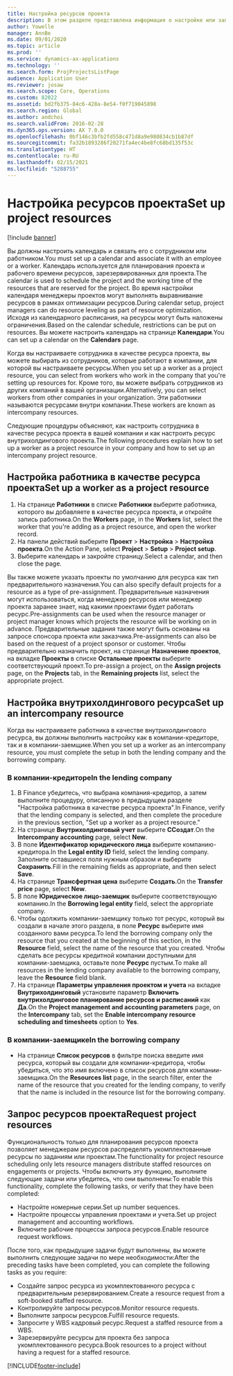 ```yaml
---
title: Настройка ресурсов проекта
description: В этом разделе представлена информация о настройке или запросе ресурсов проекта.
author: Yowelle
manager: AnnBe
ms.date: 09/01/2020
ms.topic: article
ms.prod: ''
ms.service: dynamics-ax-applications
ms.technology: ''
ms.search.form: ProjProjectsListPage
audience: Application User
ms.reviewer: josaw
ms.search.scope: Core, Operations
ms.custom: 82022
ms.assetid: bd2fb375-84c6-428a-8e54-f0f719045898
ms.search.region: Global
ms.author: andchoi
ms.search.validFrom: 2016-02-28
ms.dyn365.ops.version: AX 7.0.0
ms.openlocfilehash: 0bf146c3bfb2fd558c471d8a9e980834cb1b87df
ms.sourcegitcommit: fa32b1893286f20271fa4ec4be8fc68bd135f53c
ms.translationtype: HT
ms.contentlocale: ru-RU
ms.lasthandoff: 02/15/2021
ms.locfileid: "5288755"
---
```

# <a name="set-up-project-resources"></a><span data-ttu-id="c1dbd-103">Настройка ресурсов проекта</span><span class="sxs-lookup"><span data-stu-id="c1dbd-103">Set up project resources</span></span>

[!include [banner](../includes/banner.md)]

<span data-ttu-id="c1dbd-104">Вы должны настроить календарь и связать его с сотрудником или работником.</span><span class="sxs-lookup"><span data-stu-id="c1dbd-104">You must set up a calendar and associate it with an employee or a worker.</span></span> <span data-ttu-id="c1dbd-105">Календарь используется для планирования проекта и рабочего времени ресурсов, зарезервированных для проекта.</span><span class="sxs-lookup"><span data-stu-id="c1dbd-105">The calendar is used to schedule the project and the working time of the resources that are reserved for the project.</span></span> <span data-ttu-id="c1dbd-106">Во время настройки календаря менеджеры проектов могут выполнять выравнивание ресурсов в рамках оптимизации ресурсов.</span><span class="sxs-lookup"><span data-stu-id="c1dbd-106">During calendar setup, project managers can do resource leveling as part of resource optimization.</span></span> <span data-ttu-id="c1dbd-107">Исходя из календарного расписания, на ресурсы могут быть наложены ограничения.</span><span class="sxs-lookup"><span data-stu-id="c1dbd-107">Based on the calendar schedule, restrictions can be put on resources.</span></span> <span data-ttu-id="c1dbd-108">Вы можете настроить календарь на странице **Календари**.</span><span class="sxs-lookup"><span data-stu-id="c1dbd-108">You can set up a calendar on the **Calendars** page.</span></span>

<span data-ttu-id="c1dbd-109">Когда вы настраиваете сотрудника в качестве ресурса проекта, вы можете выбирать из сотрудников, которые работают в компании, для которой вы настраиваете ресурсы.</span><span class="sxs-lookup"><span data-stu-id="c1dbd-109">When you set up a worker as a project resource, you can select from workers who work in the company that you're setting up resources for.</span></span> <span data-ttu-id="c1dbd-110">Кроме того, вы можете выбрать сотрудников из других компаний в вашей организации.</span><span class="sxs-lookup"><span data-stu-id="c1dbd-110">Alternatively, you can select workers from other companies in your organization.</span></span> <span data-ttu-id="c1dbd-111">Эти работники называются ресурсами внутри компании.</span><span class="sxs-lookup"><span data-stu-id="c1dbd-111">These workers are known as intercompany resources.</span></span>

<span data-ttu-id="c1dbd-112">Следующие процедуры объясняют, как настроить сотрудника в качестве ресурса проекта в вашей компании и как настроить ресурс внутрихолдингового проекта.</span><span class="sxs-lookup"><span data-stu-id="c1dbd-112">The following procedures explain how to set up a worker as a project resource in your company and how to set up an intercompany project resource.</span></span>

## <a name="set-up-a-worker-as-a-project-resource"></a><span data-ttu-id="c1dbd-113">Настройка работника в качестве ресурса проекта</span><span class="sxs-lookup"><span data-stu-id="c1dbd-113">Set up a worker as a project resource</span></span>

1. <span data-ttu-id="c1dbd-114">На странице **Работники** в списке **Работники** выберите работника, которого вы добавляете в качестве ресурса проекта, и откройте запись работника.</span><span class="sxs-lookup"><span data-stu-id="c1dbd-114">On the **Workers** page, in the **Workers** list, select the worker that you're adding as a project resource, and open the worker record.</span></span>
2. <span data-ttu-id="c1dbd-115">На панели действий выберите **Проект** &gt; **Настройка** &gt; **Настройка проекта**.</span><span class="sxs-lookup"><span data-stu-id="c1dbd-115">On the Action Pane, select **Project** &gt; **Setup** &gt; **Project setup**.</span></span>
3. <span data-ttu-id="c1dbd-116">Выберите календарь и закройте страницу.</span><span class="sxs-lookup"><span data-stu-id="c1dbd-116">Select a calendar, and then close the page.</span></span>

<span data-ttu-id="c1dbd-117">Вы также можете указать проекты по умолчанию для ресурса как тип предварительного назначения.</span><span class="sxs-lookup"><span data-stu-id="c1dbd-117">You can also specify default projects for a resource as a type of pre-assignment.</span></span> <span data-ttu-id="c1dbd-118">Предварительные назначения могут использоваться, когда менеджер ресурсов или менеджер проекта заранее знает, над какими проектами будет работать ресурс.</span><span class="sxs-lookup"><span data-stu-id="c1dbd-118">Pre-assignments can be used when the resource manager or project manager knows which projects the resource will be working on in advance.</span></span> <span data-ttu-id="c1dbd-119">Предварительные задания также могут быть основаны на запросе спонсора проекта или заказчика.</span><span class="sxs-lookup"><span data-stu-id="c1dbd-119">Pre-assignments can also be based on the request of a project sponsor or customer.</span></span> <span data-ttu-id="c1dbd-120">Чтобы предварительно назначить проект, на странице **Назначение проектов**, на вкладке **Проекты** в списке **Остальные проекты** выберите соответствующий проект.</span><span class="sxs-lookup"><span data-stu-id="c1dbd-120">To pre-assign a project, on the **Assign projects** page, on the **Projects** tab, in the **Remaining projects** list, select the appropriate project.</span></span>

## <a name="set-up-an-intercompany-resource"></a><span data-ttu-id="c1dbd-121">Настройка внутрихолдингового ресурса</span><span class="sxs-lookup"><span data-stu-id="c1dbd-121">Set up an intercompany resource</span></span>

<span data-ttu-id="c1dbd-122">Когда вы настраиваете работника в качестве внутрихолдингового ресурса, вы должны выполнить настройку как в компании-кредиторе, так и в компании-заемщике.</span><span class="sxs-lookup"><span data-stu-id="c1dbd-122">When you set up a worker as an intercompany resource, you must complete the setup in both the lending company and the borrowing company.</span></span>

### <a name="in-the-lending-company"></a><span data-ttu-id="c1dbd-123">В компании-кредиторе</span><span class="sxs-lookup"><span data-stu-id="c1dbd-123">In the lending company</span></span>

1. <span data-ttu-id="c1dbd-124">В Finance убедитесь, что выбрана компания-кредитор, а затем выполните процедуру, описанную в предыдущем разделе "Настройка работника в качестве ресурса проекта".</span><span class="sxs-lookup"><span data-stu-id="c1dbd-124">In Finance, verify that the lending company is selected, and then complete the procedure in the previous section, "Set up a worker as a project resource."</span></span>
2. <span data-ttu-id="c1dbd-125">На странице **Внутрихолдинговый учет** выберите **ССоздат**.</span><span class="sxs-lookup"><span data-stu-id="c1dbd-125">On the **Intercompany accounting** page, select **New**.</span></span>
3. <span data-ttu-id="c1dbd-126">В поле **Идентификатор юридического лица** выберите компанию-кредитора.</span><span class="sxs-lookup"><span data-stu-id="c1dbd-126">In the **Legal entity ID** field, select the lending company.</span></span> <span data-ttu-id="c1dbd-127">Заполните оставшиеся поля нужным образом и выберите **Сохранить**.</span><span class="sxs-lookup"><span data-stu-id="c1dbd-127">Fill in the remaining fields as appropriate, and then select **Save**.</span></span>
4. <span data-ttu-id="c1dbd-128">На странице **Трансфертная цена** выберите **Создать**.</span><span class="sxs-lookup"><span data-stu-id="c1dbd-128">On the **Transfer price** page, select **New**.</span></span>
5. <span data-ttu-id="c1dbd-129">В поле **Юридическое лицо-заемщик** выберите соответствующую компанию.</span><span class="sxs-lookup"><span data-stu-id="c1dbd-129">In the **Borrowing legal entity** field, select the appropriate company.</span></span>
6. <span data-ttu-id="c1dbd-130">Чтобы одолжить компании-заемщику только тот ресурс, который вы создали в начале этого раздела, в поле **Ресурс** выберите имя созданного вами ресурса.</span><span class="sxs-lookup"><span data-stu-id="c1dbd-130">To lend the borrowing company only the resource that you created at the beginning of this section, in the **Resource** field, select the name of the resource that you created.</span></span> <span data-ttu-id="c1dbd-131">Чтобы сделать все ресурсы кредитной компании доступными для компании-заемщика, оставьте поле **Ресурс** пустым.</span><span class="sxs-lookup"><span data-stu-id="c1dbd-131">To make all resources in the lending company available to the borrowing company, leave the **Resource** field blank.</span></span>
7. <span data-ttu-id="c1dbd-132">На странице **Параметры управления проектом и учета** на вкладке **Внутрихолдинговый** установите параметр **Включить внутрихолдинговое планирование ресурсов и расписаний** как **Да**.</span><span class="sxs-lookup"><span data-stu-id="c1dbd-132">On the **Project management and accounting parameters** page, on the **Intercompany** tab, set the **Enable intercompany resource scheduling and timesheets** option to **Yes**.</span></span>

### <a name="in-the-borrowing-company"></a><span data-ttu-id="c1dbd-133">В компании-заемщике</span><span class="sxs-lookup"><span data-stu-id="c1dbd-133">In the borrowing company</span></span>

- <span data-ttu-id="c1dbd-134">На странице **Список ресурсов** в фильтре поиска введите имя ресурса, который вы создали для компании-кредитора, чтобы убедиться, что это имя включено в список ресурсов для компании-заемщика.</span><span class="sxs-lookup"><span data-stu-id="c1dbd-134">On the **Resources list** page, in the search filter, enter the name of the resource that you created for the lending company, to verify that the name is included in the resource list for the borrowing company.</span></span>

## <a name="request-project-resources"></a><span data-ttu-id="c1dbd-135">Запрос ресурсов проекта</span><span class="sxs-lookup"><span data-stu-id="c1dbd-135">Request project resources</span></span>
<span data-ttu-id="c1dbd-136">Функциональность только для планирования ресурсов проекта позволяет менеджерам ресурсов распределять укомплектованные ресурсы по заданиям или проектам.</span><span class="sxs-lookup"><span data-stu-id="c1dbd-136">The functionality for project resource scheduling only lets resource managers distribute staffed resources on engagements or projects.</span></span> <span data-ttu-id="c1dbd-137">Чтобы включить эту функцию, выполните следующие задачи или убедитесь, что они выполнены:</span><span class="sxs-lookup"><span data-stu-id="c1dbd-137">To enable this functionality, complete the following tasks, or verify that they have been completed:</span></span>

- <span data-ttu-id="c1dbd-138">Настройте номерные серии.</span><span class="sxs-lookup"><span data-stu-id="c1dbd-138">Set up number sequences.</span></span>
- <span data-ttu-id="c1dbd-139">Настройте процессы управления проектами и учета.</span><span class="sxs-lookup"><span data-stu-id="c1dbd-139">Set up project management and accounting workflows.</span></span>
- <span data-ttu-id="c1dbd-140">Включите рабочие процессы запроса ресурсов.</span><span class="sxs-lookup"><span data-stu-id="c1dbd-140">Enable resource request workflows.</span></span>

<span data-ttu-id="c1dbd-141">После того, как предыдущие задачи будут выполнены, вы можете выполнить следующие задачи по мере необходимости:</span><span class="sxs-lookup"><span data-stu-id="c1dbd-141">After the preceding tasks have been completed, you can complete the following tasks as you require:</span></span>

- <span data-ttu-id="c1dbd-142">Создайте запрос ресурса из укомплектованного ресурса с предварительным резервированием.</span><span class="sxs-lookup"><span data-stu-id="c1dbd-142">Create a resource request from a soft-booked staffed resource.</span></span>
- <span data-ttu-id="c1dbd-143">Контролируйте запросы ресурсов.</span><span class="sxs-lookup"><span data-stu-id="c1dbd-143">Monitor resource requests.</span></span>
- <span data-ttu-id="c1dbd-144">Выполните запросы ресурсов.</span><span class="sxs-lookup"><span data-stu-id="c1dbd-144">Fulfill resource requests.</span></span>
- <span data-ttu-id="c1dbd-145">Запросите у WBS кадровый ресурс.</span><span class="sxs-lookup"><span data-stu-id="c1dbd-145">Request a staffed resource from a WBS.</span></span>
- <span data-ttu-id="c1dbd-146">Зарезервируйте ресурсы для проекта без запроса укомплектованного ресурса.</span><span class="sxs-lookup"><span data-stu-id="c1dbd-146">Book resources to a project without having a request for a staffed resource.</span></span>


[!INCLUDE[footer-include](../includes/footer-banner.md)]